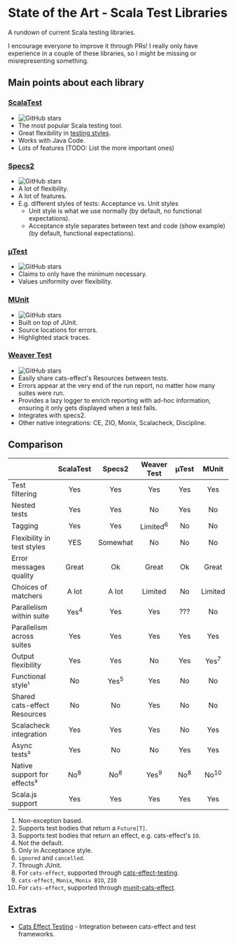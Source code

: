 # State of the Art - Scala Test Libraries

A rundown of current Scala testing libraries.

I encourage everyone to improve it through PRs! I really only have experience in a couple of these libraries, so I might be missing or misrepresenting something.

## Main points about each library

### [ScalaTest](https://github.com/scalatest/scalatest)
- ![GitHub stars](https://img.shields.io/github/stars/scalatest/scalatest)
- The most popular Scala testing tool.
- Great flexibility in [testing styles](https://www.scalatest.org/user_guide/selecting_a_style).
- Works with Java Code.
- Lots of features (TODO: List the more important ones)

### [Specs2](https://github.com/etorreborre/specs2)
- ![GitHub stars](https://img.shields.io/github/stars/etorreborre/specs2)
- A lot of flexibility.
- A lot of features.
- E.g. different styles of tests: Acceptance vs. Unit styles
  - Unit style is what we use normally (by default, no functional expectations).
  - Acceptance style separates between text and code (show example) (by default, functional expectations).


### [µTest](https://github.com/com-lihaoyi/utest)
- ![GitHub stars](https://img.shields.io/github/stars/com-lihaoyi/utest)
- Claims to only have the minimum necessary.
- Values uniformity over flexibility.

### [MUnit](https://github.com/scalameta/munit)
- ![GitHub stars](https://img.shields.io/github/stars/scalameta/munit)
- Built on top of JUnit.
- Source locations for errors.
- Highlighted stack traces.

### [Weaver Test](https://github.com/disneystreaming/weaver-test)
- ![GitHub stars](https://img.shields.io/github/stars/disneystreaming/weaver-test)
- Easily share cats-effect's Resources between tests.
- Errors appear at the very end of the run report, no matter how many suites were run.
- Provides a lazy logger to enrich reporting with ad-hoc information, ensuring it only gets displayed when a test fails.
- Integrates with specs2.
- Other native integrations: CE, ZIO, Monix, Scalacheck, Discipline.

## Comparison

|                              |    ScalaTest    |     Specs2      |     Weaver Test     |     µTest      |      MUnit      |
| ---------------------------- | :-------------: | :-------------: | :-----------------: | :------------: | :-------------: |
| Test filtering               |       Yes       |       Yes       |         Yes         |      Yes       |       Yes       |
| Nested tests                 |       Yes       |       Yes       |         No          |      Yes       |       No        |
| Tagging                      |       Yes       |       Yes       | Limited<sup>6</sup> |       No       |       No        |
| Flexibility in test styles   |       YES       |    Somewhat     |         No          |       No       |       No        |
| Error messages quality       |      Great      |       Ok        |        Great        |       Ok       |      Great      |
| Choices of matchers          |      A lot      |      A lot      |       Limited       |       No       |     Limited     |
| Parallelism within suite     | Yes<sup>4</sup> |       Yes       |         Yes         |      ???       |       No        |
| Parallelism across suites    |       Yes       |       Yes       |         Yes         |      Yes       |       Yes       |
| Output flexibility           |       Yes       |       Yes       |         No          |      Yes       | Yes<sup>7</sup> |
| Functional style¹            |       No        | Yes<sup>5</sup> |         Yes         |       No       |       No        |
| Shared cats-effect Resources |       No        |       No        |         Yes         |       No       |       No        |
| Scalacheck integration       |       Yes       |       Yes       |         Yes         |       No       |       Yes       |
| Async tests²                 |       Yes       |       No        |         No          |      Yes       |       Yes       |
| Native support for effects³  | No<sup>8</sup>  | No<sup>8</sup>  |   Yes<sup>9</sup>   | No<sup>8</sup> | No<sup>10</sup> |
| Scala.js support             |       Yes       |       Yes       |         Yes         |      Yes       |       Yes       |

1. Non-exception based.
2. Supports test bodies that return a `Future[T]`.
3. Supports test bodies that return an effect, e.g. cats-effect's `IO`.
4. Not the default.
5. Only in Acceptance style.
6. `ignored` and `cancelled`.
7. Through JUnit.
8. For `cats-effect`, supported through [cats-effect-testing](https://github.com/typelevel/cats-effect-testing).
9. `cats-effect`, `Monix`, `Monix BIO`, `ZIO` 
10. For `cats-effect`, supported through [munit-cats-effect](https://github.com/typelevel/munit-cats-effect).

## Extras
- [Cats Effect Testing](https://github.com/typelevel/cats-effect-testing) - Integration between cats-effect and test frameworks.
